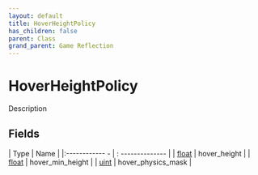 ```yaml
---
layout: default
title: HoverHeightPolicy
has_children: false
parent: Class
grand_parent: Game Reflection
---
```

# HoverHeightPolicy
Description 

## Fields
| Type | Name |
|:------------ - | : -------------- |
| [float](game-reflection/components/float.md) | hover_height |
| [float](game-reflection/components/float.md) | hover_min_height |
| [uint](game-reflection/components/uint.md) | hover_physics_mask |
